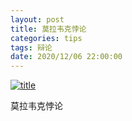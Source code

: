 ```yaml
---
layout: post
title: 莫拉韦克悖论
categories: tips 
tags: 辩论
date: 2020/12/06 22:00:00
---
```


[![title](https://image.sideproject.cn/titlex/titlex_147.jpg)](https://image.sideproject.cn/titlex/titlex_147.jpg)

莫拉韦克悖论